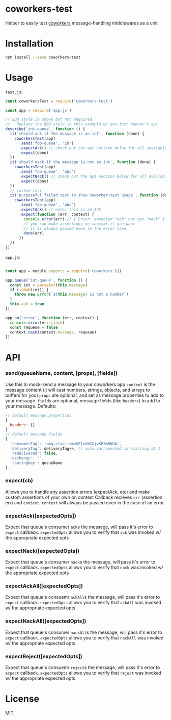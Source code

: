 # coworkers-test
Helper to easily test [coworkers](https://github.com/tjmehta/coworkers) message-handling middlewares as a unit

# Installation
```bash
npm install --save coworkers-test
```

# Usage
`test.js`:
```js
const coworkersTest = require('coworkers-test')

const app = require('app.js')

// BDD style is shown but not required.
//   Replace the BDD style in this example w/ you test runner's api
describe('int-queue', function () {
  it('should ack if the message is an int', function (done) {
    coworkersTest(app)
      .send('foo-queue', '20')
      .expectAck() // check out the api section below for all available methods
      .expect(done)
  })
  it('should nack if the message is not an int', function (done) {
    coworkersTest(app)
      .send('foo-queue', 'abc')
      .expectNack() // check out the api section below for all available methods
      .expect(done)
  })
  // failed test
  it('purposeful failed test to show coworker-test usage', function (done) {
    coworkersTest(app)
      .send('foo-queue', 'abc')
      .expectAck() // note: this is an ACK
      .expect(function (err, context) {
        console.error(err) // [ Error: expected "ack" but got "nack" ]
        // you can make assertions on context if you want
        // it is always passed even in the error case.
        done(err)
      })
  })
})
```

`app.js`:
```js

const app = module.exports = require('coworkers')()

app.queue('int-queue', function () {
  const int = parseInt(this.message)
  if (isNaN(int)) {
    throw new Error(`${this.message} is not a number`)
  }
  this.ack = true
})

app.on('error', function (err, context) {
  console.error(err.stack)
  const requeue = false
  context.nack(context.message, requeue)
})
```

# API
### send(queueName, content, [props], [fields])
Use this to mock-send a message to your coworkers app
`content` is the message content (it will cast numbers, strings, objects, and arrays to buffers for you)
`props` are optional, and set as message properties to add to your message.
`fields` are optional, message fields (like `headers`) to add to your message.
Defaults:
```js
// default message.properties
{
  headers: {}
}
// default message.fields
{
  'consumerTag': 'amq.ctag-izmxkEleoW2XjvKP3mNNUA',
  'deliveryTag': deliveryTag++, // auto-incremented id starting at 1
  'redelivered': false,
  'exchange': '',
  'routingKey': queueName
}
```

### expect(cb)
Allows you to handle any assertion errors (expectAck, etc) and make custom assertions of your own on context
Callback recieves `err` (assertion err) and `context`. `context` will always be passed even in the case of an error.

### expectAck([expectedOpts])
Expect that queue's consumer `ack`s the message, will pass it's error to `expect` callback.
`expectedOpts` allows you to verify that `ack` was invoked w/ the appropriate expected opts

### expectNack([expectedOpts])
Expect that queue's consumer `nack`s the message, will pass it's error to `expect` callback.
`expectedOpts` allows you to verify that `nack` was invoked w/ the appropriate expected opts

### expectAckAll([expectedOpts])
Expect that queue's consuemr `ackAll`s the message, will pass it's error to `expect` callback.
`expectedOpts` allows you to verify that `ackAll` was invoked w/ the appropriate expected opts

### expectNackAll([expectedOpts])
Expect that queue's consumer `nackAll`s the message, will pass it's error to `expect` callback.
`expectedOpts` allows you to verify that `nackAll` was invoked w/ the appropriate expected opts

### expectReject([expectedOpts])
Expect that queue's consuemr `reject`s the message, will pass it's error to `expect` callback.
`expectedOpts` allows you to verify that `reject` was invoked w/ the appropriate expected opts

# License
MIT
